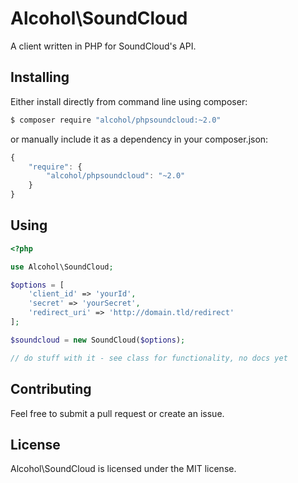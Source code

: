 # Alcohol\SoundCloud

A client written in PHP for SoundCloud's API.

## Installing

Either install directly from command line using composer:

``` sh
$ composer require "alcohol/phpsoundcloud:~2.0"
```

or manually include it as a dependency in your composer.json:

``` javascript
{
    "require": {
        "alcohol/phpsoundcloud": "~2.0"
    }
}
```

## Using

``` php
<?php

use Alcohol\SoundCloud;

$options = [
    'client_id' => 'yourId',
    'secret' => 'yourSecret',
    'redirect_uri' => 'http://domain.tld/redirect'
];

$soundcloud = new SoundCloud($options);

// do stuff with it - see class for functionality, no docs yet
```

## Contributing

Feel free to submit a pull request or create an issue.

## License

Alcohol\SoundCloud is licensed under the MIT license.
